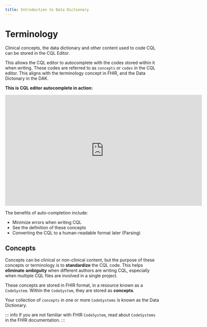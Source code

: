 ```yaml
---
title: Introduction to Data Dictionary
---
```


# Terminology

Clinical concepts, the data dictionary and other content used to code CQL can be stored in the CQL Editor.

This allows the CQL editor to autocomplete with the codes stored within it when writing. These codes are referred to as `concepts` or `codes` in the CQL editor. This aligns with the terminology concept in FHIR, and the Data Dictonary in the DAK.

**This is CQL editor autocomplete in action:**

<iframe title="vimeo-player" src="https://player.vimeo.com/video/1081104117?h=9155afde6f" width="640" height="360" frameborder="0"    allowfullscreen></iframe>

The benefits of auto-completion include:

- Minimize errors when writing CQL
- See the definition of these concepts
- Converting the CQL to a human-readable format later (Parsing)

## Concepts

Concepts can be clinical or non-clinical content, but the purpose of these concepts or terminology is to **standardize** the CQL code. This helps **eliminate** **ambiguity** when different authors are writing CQL, especially when multiple CQL files are involved in a single project.

These concepts are stored in FHIR format, in a resource known as a `CodeSystem`. Within the `CodeSystem`, they are stored as **concepts**.

Your collection of `concepts` in one or more `CodeSystems` is known as the Data Dictionary.

::: info
If you are not familiar with FHIR `CodeSystem`, read about `CodeSystems` in the FHIR documentation.
:::
